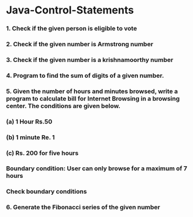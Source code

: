 # Java-Control-Statements

### 1. Check if the given person is eligible to vote
### 2. Check if the given number is Armstrong  number
### 3. Check if the given number is a krishnamoorthy number
### 4. Program to find the sum of digits of a given number.
### 5. Given the number of hours and minutes browsed, write a program to calculate bill for Internet Browsing in a browsing center. The conditions are given below.
### (a) 1 Hour Rs.50
### (b) 1 minute Re. 1
### (c) Rs. 200 for five hours
### Boundary condition:  User can only browse for a maximum of 7 hours
### Check boundary conditions 
### 6. Generate the Fibonacci series of the given number
